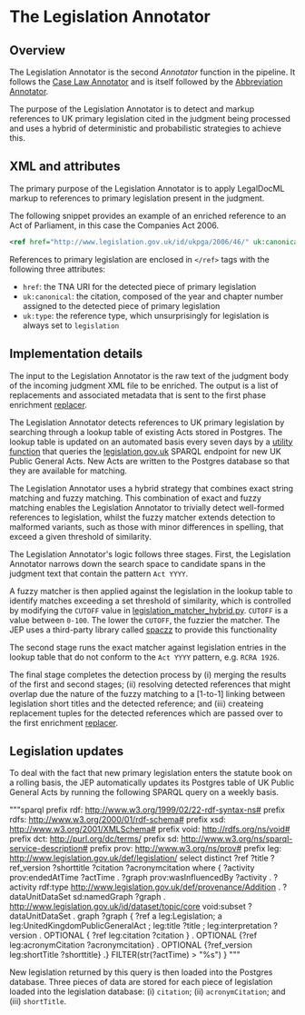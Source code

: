# The Legislation Annotator

## Overview
The Legislation Annotator is the second *Annotator* function in the pipeline. It follows the [Case Law Annotator](/docs/caselaw/case-law-annotator.md) and is itself followed by the [Abbreviation Annotator](/docs/abbreviation-annotator.md). 

The purpose of the Legislation Annotator is to detect and markup references to UK primary legislation cited in the judgment being processed and uses a hybrid of deterministic and probabilistic strategies to achieve this.

## XML and attributes

The primary purpose of the Legislation Annotator is to apply LegalDocML markup to references to primary legislation present in the judgment. 

The following snippet provides an example of an enriched reference to an Act of Parliament, in this case the Companies Act 2006.

```xml
<ref href="http://www.legislation.gov.uk/id/ukpga/2006/46/" uk:canonical="2006 c. 46" uk:type="legislation">Companies Act 2006</ref>
```
References to primary legislation are enclosed in `</ref>` tags with the following three attributes:

* `href`: the TNA URI for the detected piece of primary legislation 
* `uk:canonical`: the citation, composed of the year and chapter number assigned to the detected piece of primary legislation
* `uk:type`: the reference type, which unsurprisingly for legislation is always set to `legislation`
  
## Implementation details

The input to the Legislation Annotator is the raw text of the judgment body of the incoming judgment XML file to be enriched. The output is a list of replacements and associated metadata that is sent to the first phase enrichment [replacer](/docs/the-replacers.md).

The Legislation Annotator detects references to UK primary legislation by searching through a lookup table of existing Acts stored in Postgres. The lookup table is updated on an automated basis every seven days by a [utility function](/lambda/update_legislation_table/) that queries the [legislation.gov.uk](https://legislation.gov.uk) SPARQL endpoint for new UK Public General Acts. New Acts are written to the Postgres database so that they are available for matching.

The Legislation Annotator uses a hybrid strategy that combines exact string matching and fuzzy matching. This combination of exact and fuzzy matching enables the Legislation Annotator to trivially detect well-formed references to legislation, whilst the fuzzy matcher extends detection to malformed variants, such as those with minor differences in spelling, that exceed a given threshold of similarity. 

The Legislation Annotator's logic follows three stages. First, the Legislation Annotator narrows down the search space to candidate spans in the judgment text that contain the pattern `Act YYYY`. 

A fuzzy matcher is then applied against the legislation in the lookup table to identify matches exceeding a set threshold of similarity, which is controlled by modifying the `CUTOFF` value in [legislation_matcher_hybrid.py](/legislation_extraction/legislation_matcher_hybrid.py). `CUTOFF` is a value between `0-100`. The lower the `CUTOFF`, the fuzzier the matcher. The JEP uses a third-party library called [spaczz](https://github.com/gandersen101/spaczz) to provide this functionality

The second stage runs the exact matcher against legislation entries in the lookup table that do not conform to the `Act YYYY` pattern, e.g. `RCRA 1926`. 

The final stage completes the detection process by (i) merging the results of the first and second stages; (ii) resolving detected references that might overlap due the nature of the fuzzy matching to a [1-to-1] linking between legislation short titles and the detected reference; and (iii) createing replacement tuples for the detected references which are passed over to the first enrichment [replacer](/docs/the-replacers.md).

## Legislation updates

To deal with the fact that new primary legislation enters the statute book on a rolling basis, the JEP automatically updates its Postgres table of UK Public General Acts by running the following SPARQL query on a weekly basis.


"""sparql
                prefix rdf: <http://www.w3.org/1999/02/22-rdf-syntax-ns#>
                prefix rdfs: <http://www.w3.org/2000/01/rdf-schema#>
                prefix xsd: <http://www.w3.org/2001/XMLSchema#>
                prefix void: <http://rdfs.org/ns/void#>
                prefix dct: <http://purl.org/dc/terms/>
                prefix sd: <http://www.w3.org/ns/sparql-service-description#>
                prefix prov: <http://www.w3.org/ns/prov#>
                prefix leg: <http://www.legislation.gov.uk/def/legislation/>
                select distinct ?ref  ?title ?ref_version ?shorttitle ?citation ?acronymcitation 
                where {
                   ?activity prov:endedAtTime ?actTime .
                   ?graph prov:wasInfluencedBy ?activity .
                   ?activity rdf:type <http://www.legislation.gov.uk/def/provenance/Addition> .
                   ?dataUnitDataSet sd:namedGraph ?graph .
                   <http://www.legislation.gov.uk/id/dataset/topic/core> void:subset ?dataUnitDataSet .
                   graph ?graph { ?ref a leg:Legislation; a leg:UnitedKingdomPublicGeneralAct ;
                                        leg:title ?title ;
                                        leg:interpretation ?version .
                                   OPTIONAL { ?ref leg:citation ?citation  } . 
                                   OPTIONAL {?ref leg:acronymCitation ?acronymcitation} .
                                   OPTIONAL {?ref_version   leg:shortTitle ?shorttitle} .}
                   FILTER(str(?actTime) > "%s")
                }
                """

New legislation returned by this query is then loaded into the Postgres database. Three pieces of data are stored for each piece of legislation loaded into the legislation database: (i) `citation`; (ii) `acronymCitation`; and (iii) `shortTitle`. 